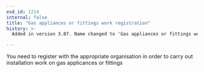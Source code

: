 ```yaml
---
esd_id: 1214
internal: false
title: "Gas appliances or fittings work registration"
history: >-
  Added in version 3.07. Name changed to 'Gas appliances or fittings work registration' in version 4.00.

---
```


You need to register with the appropriate organisation in order to carry out installation work on gas applicances or fittings

